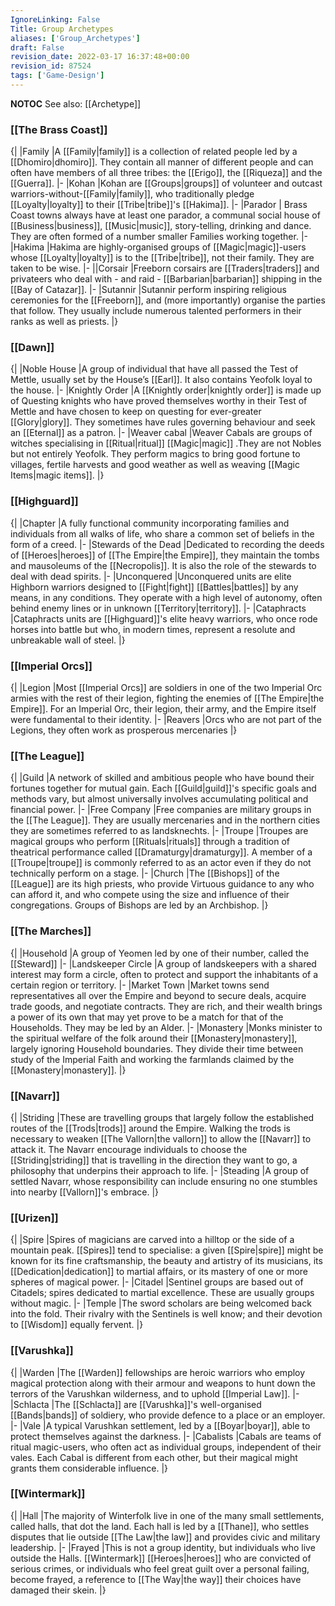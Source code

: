 ```yaml
---
IgnoreLinking: False
Title: Group Archetypes
aliases: ['Group_Archetypes']
draft: False
revision_date: 2022-03-17 16:37:48+00:00
revision_id: 87524
tags: ['Game-Design']
---
```


__NOTOC__
See also: [[Archetype]]
### [[The Brass Coast]]
{|
|Family
|A [[Family|family]] is a collection of related people led by a [[Dhomiro|dhomiro]]. They contain all manner of different people and can often have members of all three tribes: the [[Erigo]], the [[Riqueza]] and the [[Guerra]].
|-
|Kohan
|Kohan are [[Groups|groups]] of volunteer and outcast warriors-without-[[Family|family]], who traditionally pledge [[Loyalty|loyalty]] to their [[Tribe|tribe]]'s [[Hakima]].
|-
|Parador
| Brass Coast towns always have at least one parador, a communal social house of [[Business|business]], [[Music|music]], story-telling, drinking and dance. They are often formed of a number smaller Families working together.
|-
|Hakima
|Hakima are highly-organised groups of [[Magic|magic]]-users whose [[Loyalty|loyalty]] is to the [[Tribe|tribe]], not their family. They are taken to be wise.
|-
||Corsair
|Freeborn corsairs are [[Traders|traders]] and privateers who deal with - and raid - [[Barbarian|barbarian]] shipping in the [[Bay of Catazar]].
|-
|Sutannir
|Sutannir perform inspiring religious ceremonies for the [[Freeborn]], and (more importantly) organise the parties that follow. They usually include numerous talented performers in their ranks as well as priests.
|}
### [[Dawn]]
{|
|Noble House
|A group of individual that have all passed the Test of Mettle, usually set by the House’s [[Earl]]. It also contains Yeofolk loyal to the house.
|-
|Knightly Order
|A [[Knightly order|knightly order]] is made up of Questing knights who have proved themselves worthy in their Test of Mettle and have chosen to keep on questing for ever-greater [[Glory|glory]]. They sometimes have rules governing behaviour and seek an [[Eternal]] as a patron.
|-
|Weaver cabal
|Weaver Cabals are groups of witches specialising in [[Ritual|ritual]] [[Magic|magic]] .They are not Nobles but not entirely Yeofolk. They perform magics to bring good fortune to villages, fertile harvests and good weather as well as weaving [[Magic Items|magic items]].
|}
### [[Highguard]]
{|
|Chapter
|A fully functional community incorporating families and individuals from all walks of life, who share a common set of beliefs in the form of a creed. 
|-
|Stewards of the Dead
|Dedicated to recording the deeds of [[Heroes|heroes]] of [[The Empire|the Empire]], they maintain the tombs and mausoleums of the [[Necropolis]]. It is also the role of the stewards to deal with dead spirits.
|-
|Unconquered
|Unconquered units are elite Highborn warriors designed to [[Fight|fight]] [[Battles|battles]] by any means, in any conditions. They operate with a high level of autonomy, often behind enemy lines or in unknown [[Territory|territory]].
|-
|Cataphracts
|Cataphracts units are [[Highguard]]'s elite heavy warriors, who once rode horses into battle but who, in modern times, represent a resolute and unbreakable wall of steel.
|}
### [[Imperial Orcs]]
{|
|Legion
|Most [[Imperial Orcs]] are soldiers in one of the two Imperial Orc armies with the rest of their legion, fighting the enemies of [[The Empire|the Empire]]. For an Imperial Orc, their legion, their army, and the Empire itself were fundamental to their identity.
|-
|Reavers
|Orcs who are not part of the Legions, they often work as prosperous mercenaries
|}
### [[The League]]
{|
|Guild
|A network of skilled and ambitious people who have bound their fortunes together for mutual gain. Each [[Guild|guild]]'s specific goals and methods vary, but almost universally involves accumulating political and financial power. 
|-
|Free Company
|Free companies are military groups in the [[The League]]. They are usually mercenaries and in the northern cities they are sometimes referred to as landsknechts.
|-
|Troupe
|Troupes are magical groups who perform [[Rituals|rituals]] through a tradition of theatrical performance called [[Dramaturgy|dramaturgy]]. A member of a [[Troupe|troupe]] is commonly referred to as an actor even if they do not technically perform on a stage.
|-
|Church
|The [[Bishops]] of the [[League]] are its high priests, who provide Virtuous guidance to any who can afford it, and who compete using the size and influence of their congregations. Groups of Bishops are led by an Archbishop.
|}
### [[The Marches]]
{|
|Household
|A group of Yeomen led by one of their number, called the [[Steward]]
|-
|Landskeeper Circle
|A group of landskeepers with a shared interest may form a circle, often to protect and support the inhabitants of a certain region or territory.
|-
|Market Town
|Market towns send representatives all over the Empire and beyond to secure deals, acquire trade goods, and negotiate contracts. They are rich, and their wealth brings a power of its own that may yet prove to be a match for that of the Households. They may be led by an Alder.
|-
|Monastery
|Monks minister to the spiritual welfare of the folk around their [[Monastery|monastery]], largely ignoring Household boundaries. They divide their time between study of the Imperial Faith and working the farmlands claimed by the [[Monastery|monastery]].
|}
### [[Navarr]]
{|
|Striding
|These are travelling groups that largely follow the established routes of the [[Trods|trods]] around the Empire. Walking the trods is necessary to weaken [[The Vallorn|the vallorn]] to allow the [[Navarr]] to attack it. The Navarr encourage individuals to choose the [[Striding|striding]] that is travelling in the direction they want to go, a philosophy that underpins their approach to life. 
|-
|Steading
|A group of settled Navarr, whose responsibility can include ensuring no one stumbles into nearby [[Vallorn]]'s embrace.
|}
### [[Urizen]]
{|
|Spire
|Spires of magicians are carved into a hilltop or the side of a mountain peak. [[Spires]] tend to specialise: a given [[Spire|spire]] might be known for its fine craftsmanship, the beauty and artistry of its musicians, its [[Dedication|dedication]] to martial affairs, or its mastery of one or more spheres of magical power. 
|-
|Citadel
|Sentinel groups are based out of Citadels; spires dedicated to martial excellence.  These are usually groups without magic.
|-
|Temple
|The sword scholars are being welcomed back into the fold.  Their rivalry with the Sentinels is well know; and their devotion to [[Wisdom]] equally fervent. 
|}
### [[Varushka]]
{|
|Warden
|The [[Warden]] fellowships are heroic warriors who employ magical protection along with their armour and weapons to hunt down the terrors of the Varushkan wilderness, and to uphold [[Imperial Law]].
|-
|Schlacta
|The [[Schlacta]] are [[Varushka]]'s well-organised [[Bands|bands]] of soldiery, who provide defence to a place or an employer.
|-
|Vale
|A typical Varushkan settlement, led by a [[Boyar|boyar]], able to protect themselves against the darkness.
|-
|Cabalists
|Cabals are teams of ritual magic-users, who often act as individual groups, independent of their vales. Each Cabal is different from each other, but their magical might grants them considerable influence.
|}
### [[Wintermark]]
{|
|Hall
|The majority of Winterfolk live in one of the many small settlements, called halls, that dot the land. Each hall is led by a [[Thane]], who settles disputes that lie outside [[The Law|the law]] and provides civic and military leadership. 
|-
|Frayed
|This is not a group identity, but individuals who live outside the Halls. [[Wintermark]] [[Heroes|heroes]] who are convicted of serious crimes, or individuals who feel great guilt over a personal failing, become frayed, a reference to [[The Way|the way]] their choices have damaged their skein. 
|}